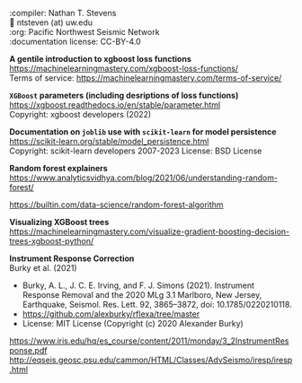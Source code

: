 :compiler: Nathan T. Stevens  
:email: ntsteven (at) uw.edu  
:org: Pacific Northwest Seismic Network  
:documentation license: CC-BY-4.0  


**A gentile introduction to xgboost loss functions**  
https://machinelearningmastery.com/xgboost-loss-functions/  
Terms of service: https://machinelearningmastery.com/terms-of-service/  

**`XGBoost` parameters (including desriptions of loss functions)**  
https://xgboost.readthedocs.io/en/stable/parameter.html  
Copyright: xgboost developers (2022)  

**Documentation on `joblib` use with `scikit-learn` for model persistence**  
https://scikit-learn.org/stable/model_persistence.html  
Copyright: scikit-learn developers 2007-2023
License: BSD License  

**Random forest explainers**  
https://www.analyticsvidhya.com/blog/2021/06/understanding-random-forest/  

https://builtin.com/data-science/random-forest-algorithm  

**Visualizing XGBoost trees**  
https://machinelearningmastery.com/visualize-gradient-boosting-decision-trees-xgboost-python/  

**Instrument Response Correction**  
Burky et al. (2021)  
 - Burky, A. L., J. C. E. Irving, and F. J. Simons (2021). Instrument Response Removal and the 2020 MLg 3.1 Marlboro, New Jersey, Earthquake, Seismol. Res. Lett. 92, 3865–3872, doi: 10.1785/0220210118.  
 - https://github.com/alexburky/rflexa/tree/master  
 - License: MIT License (Copyright (c) 2020 Alexander Burky)

https://www.iris.edu/hq/es_course/content/2011/monday/3_2InstrumentResponse.pdf  
http://eqseis.geosc.psu.edu/cammon/HTML/Classes/AdvSeismo/iresp/iresp.html  
